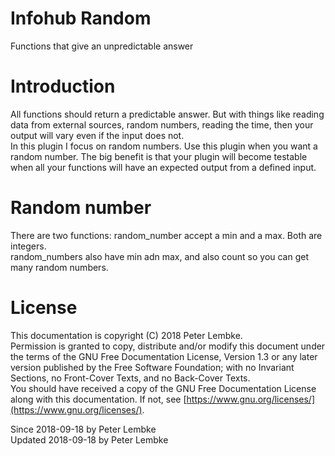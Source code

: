 # Infohub Random
Functions that give an unpredictable answer  

# Introduction
All functions should return a predictable answer. But with things like reading data from external sources, random numbers, reading the time, then your output will vary even if the input does not.  
In this plugin I focus on random numbers. Use this plugin when you want a random number. The big benefit is that your plugin will become testable when all your functions will have an expected output from a defined input.  

# Random number
There are two functions: random_number accept a min and a max. Both are integers.  
random_numbers also have min adn max, and also count so you can get many random numbers.  

# License
This documentation is copyright (C) 2018 Peter Lembke.  
Permission is granted to copy, distribute and/or modify this document under the terms of the GNU Free Documentation License, Version 1.3 or any later version published by the Free Software Foundation; with no Invariant Sections, no Front-Cover Texts, and no Back-Cover Texts.  
You should have received a copy of the GNU Free Documentation License along with this documentation. If not, see [https://www.gnu.org/licenses/](https://www.gnu.org/licenses/).  

Since 2018-09-18 by Peter Lembke  
Updated 2018-09-18 by Peter Lembke  

